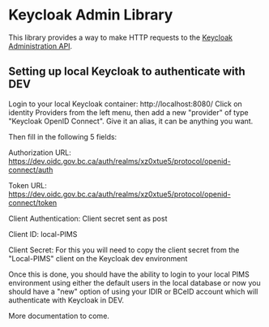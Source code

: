 # Keycloak Admin Library

This library provides a way to make HTTP requests to the [Keycloak Administration API](https://www.keycloak.org/docs-api/5.0/rest-api/index.html#_overview).
## Setting up local Keycloak to authenticate with DEV

Login to your local Keycloak container: http://localhost:8080/
Click on identity Providers from the left menu, then add a new "provider" of type "Keycloak OpenID Connect".
Give it an alias, it can be anything you want.

Then fill in the following 5 fields:

   Authorization URL: https://dev.oidc.gov.bc.ca/auth/realms/xz0xtue5/protocol/openid-connect/auth

   Token URL: https://dev.oidc.gov.bc.ca/auth/realms/xz0xtue5/protocol/openid-connect/token

   Client Authentication: Client secret sent as post

   Client ID: local-PIMS

   Client Secret: For this you will need to copy the client secret from the "Local-PIMS" client on the Keycloak dev environment

Once this is done, you should have the ability to login to your local PIMS environment using either the default users in the local database or now you should have a "new" option of using your IDIR or BCeID account which will authenticate with Keycloak in DEV.

More documentation to come.
